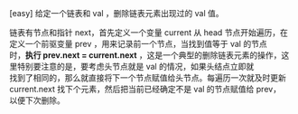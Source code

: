 [easy] 给定一个链表和 val ，删除链表元素出现过的 val 值。<br>

链表有节点和指针 next，首先定义一个变量 current 从 head 节点开始遍历，在定义一个前驱变量 prev ，用来记录前一个节点，当找到值等于 val 的节点<br>
时，**执行 prev.next = current.next** ，这是一个典型的删除链表元素的操作，这里特别要注意的是，要考虑头节点就是 val 的情况，如果头结点立即就<br>
找到了相同的，那么就直接将下一个节点赋值给头节点。每遍历一次就及时更新 current.next 找下个元素，然后把当前已经确定不是 val 的节点赋值给 prev，<br>
以便下次删除。
